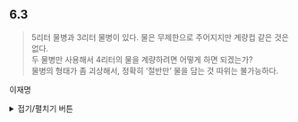 ## 6.3

> 5리터 물병과 3리터 물병이 있다. 물은 무제한으로 주어지지만 계량컵 같은 것은 없다.  
> 두 물병만 사용해서 4리터의 물을 계량하려면 어떻게 하면 되겠는가?  
> 물병의 형태가 좀 괴상해서, 정확히 ‘절반만’ 물을 담는 것 따위는 불가능하다.

이재명
<details>
<summary>접기/펼치기 버튼</summary>
	
아이디어
------
- 3리터를 채운다.
  - 3L (3리터), 0L (5리터)
- 3리터 물을 5리터에 붓는다.
  - 0L (3리터), 3L (5리터)
- 3리터를 채운다.
  - 3L (3리터), 3L (5리터)
- 3리터 물을 5리터가 가득 찰 때까지 붓고 남는 건 남겨둔다.
  - 1L (3리터), 5L (5리터)
- 5리터 물을 전부 버리고 3리터 물을 5리터에 붓는다.
  - 0L (3리터), 1L (5리터)
- 3리터를 채운다.
  - 3L (3리터), 1L (5리터)
- 3리터 물을 5리터에 붓는다.
  - 0L (3리터), 4L (5리터)
</details>
